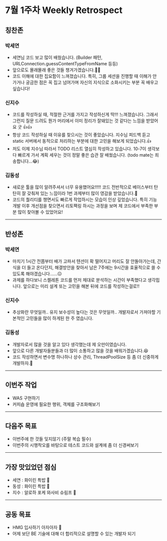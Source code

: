 # 7월 1주차 Weekly Retrospect

## 칭찬존

### 박세연

- 세연님 코드 보고 많이 배웠습니다. (Builder 패턴, URLConnection.guessContentTypeFromName 등등)
- 앞으로도 몰래몰래 좋은 것들 챙겨가겠습니다.🙇‍♂️
- 코드 이해에 대한 집요함이 느껴졌습니다. 특히, 그룹 세션을 진행할 때 이해가 안 가거나 궁금한 점은 꼭 집고 넘어가며 자신의 지식으로 소화시키는 부분 꼭 배우고 싶습니다!

### 신지수

- 코드를 작성하실 때, 적절한 근거를 가지고 작성하신게 딱!!! 느껴졌습니다. 그래서 그런지 질문 드려도 뭔가 머리에서 이미 정리가 잘돼있는 것 같다는 느낌을 받았어요 굿 👍👍
- 항상 코드 작성하실 때 이유를 찾으시는 것이 좋았습니다. 지수님 피드백 듣고 static 서버에서 동적으로 처리하는 부분에 대한 고민을 해보게 되었습니다.👍
- 저도 이제 지수님 따라서 TODO 리스트 열심히 작성하고 있습니다. 10-7이 생각보다 빠르게 가서 계획 세우는 것이 정말 좋은 습관 잘 배웠습니다. (todo mate는 죄송합니다...😂)

### 김동성

- 새로운 툴을 많이 알려주셔서 너무 유용했어요!!!!! 코드 전반적으로 베이스부터 탄탄히 잘 갖춰져 있는 느낌이라 1번 과제부터 많이 영감을 받았습니다.👏
- 코드의 퀄리티를 챙면서도 빠르게 작업하시는 모습이 인상 깊었습니다. 특히 기능 개발 이후 개선점을 찾으면서 리토팩링 하시는 과정을 보며 제 코드에서 부족한 부분 많이 찾아볼 수 있었어요!

---

## 반성존

### 박세연

- 마치기 1시간 전쯤부터 배가 고파서 텐션이 확 떨어지고 머리도 잘 안돌아가는데, 간식을 더 들고 온다던지, 해결방안을 찾아서 남은 7주에는 9시간을 효율적으로 쓸 수 있도록 해야겠습니다……😖
- 과제를 하다보니 스켈레톤 코드를 먼저 제대로 분석하는 시간이 부족했다고 생각힙니다. 앞으로는 미리 설계 또는 고민을 해본 뒤에 코드를 작성하는걸로!!

### 신지수

- 추상화란 무엇일까.. 유지 보수성이 높다는 것은 무엇일까.. 개발자로서 가져야할 기본적인 고민들을 많이 하게된 한 주 였습니다.

### 김동성

- 개발자로서 많을 것을 알고 있다 생각했는데 제 오만이였습니다.
- 앞으로 다른 개발자들분들과 더 많이 소통하고 많을 것을 배워가겠습니다.😆
- 코드 작성하면서 변수명 하나하나 상수 관리, ThreadPoolSize 등 좀 더 신중하게 개발하자.👀

---

## 이번주 작업

- WAS 구현하기
- 커피숍 운영에 필요한 행위, 객체를 구조화해보기

---

## 다음주 목표

- 이번주에 한 것들 잊지않기 (주말 복습 필수)
- 이번주의 시행착오를 바탕으로 테스트 코드와 설계에 좀 더 신경써보기

---

## 가장 맛있었던 점심

- 세연 : 화이린 특밥 🍛
- 동성 : 화이린 특밥 🍛
- 지수 : 알로하 포케 와사비 슈림프 🍚

---

## 공동 목표

- HMG 입사하기 아자아자 💪
- 어제 보단 BE 기술에 대해 더 합리적으로 설명할 수 있는 개발자 되기